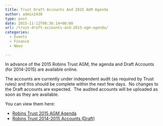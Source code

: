 ```yaml
---
title: Trust Draft Accounts And 2015 AGM Agenda
author: admin2438
type: post
date: 2015-11-12T08:36:14+00:00
url: /trust-draft-accounts-and-2015-agm-agenda/
categories:
  - Events
  - Finance
  - News

---
```

In advance of the 2015 Robins Trust AGM, the agenda and Draft Accounts (for 2014-2015) are available online.

The accounts are currently under independent audit (as required by Trust rules) and this should be complete within the next few days.  No changes to the Draft accounts are expected.  The audited accounts will be uploaded as soon as they are available.

You can view them here:

  * <a href="http://robinstrust.org//wp-content/uploads/2015/11/RT-2015-AGM-Agenda.pdf" target="_blank">Robins Trust 2015 AGM Agenda</a>
  * <a href="http://robinstrust.org//wp-content/uploads/2015/11/DRAFT-Trust-Accounts-14-15.pdf" target="_blank">Robins Trust 2014-2015 Accounts (Draft)</a>